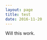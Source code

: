 ```yaml
---
layout: page
title: test
date: 2016-11-20
---
```

<style>
splashpage {
   background: #fff url('/assets/greysplash.png') no-repeat center;
   background-size: cover;
   height: 100%;
   min-width: 100%;
   position: absolute
   top: 0vh;
   left: 0px;
   
   p {
      margin: 0;
      left: 35vw;
      top: 23%
   }
}
</style>
<div class="splashpage">
  <p>
    Will this work.
  </p>
</div>
